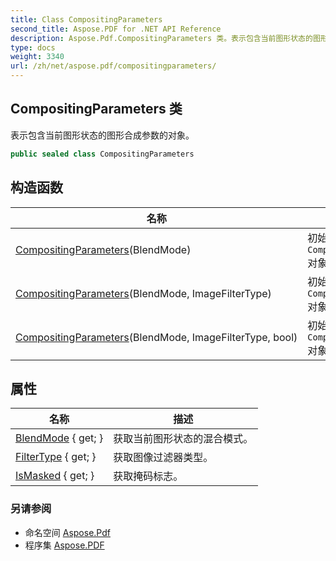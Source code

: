 ```yaml
---
title: Class CompositingParameters
second_title: Aspose.PDF for .NET API Reference
description: Aspose.Pdf.CompositingParameters 类。表示包含当前图形状态的图形合成参数的对象
type: docs
weight: 3340
url: /zh/net/aspose.pdf/compositingparameters/
---
```

## CompositingParameters 类

表示包含当前图形状态的图形合成参数的对象。

```csharp
public sealed class CompositingParameters
```

## 构造函数

| 名称 | 描述 |
| --- | --- |
| [CompositingParameters](compositingparameters/#constructor)(BlendMode) | 初始化 `CompositingParameters` 对象的新实例。 |
| [CompositingParameters](compositingparameters/#constructor_1)(BlendMode, ImageFilterType) | 初始化 `CompositingParameters` 对象的新实例。 |
| [CompositingParameters](compositingparameters/#constructor_2)(BlendMode, ImageFilterType, bool) | 初始化 `CompositingParameters` 对象的新实例。 |

## 属性

| 名称 | 描述 |
| --- | --- |
| [BlendMode](../../aspose.pdf/compositingparameters/blendmode/) { get; } | 获取当前图形状态的混合模式。 |
| [FilterType](../../aspose.pdf/compositingparameters/filtertype/) { get; } | 获取图像过滤器类型。 |
| [IsMasked](../../aspose.pdf/compositingparameters/ismasked/) { get; } | 获取掩码标志。 |

### 另请参阅

* 命名空间 [Aspose.Pdf](../../aspose.pdf/)
* 程序集 [Aspose.PDF](../../)